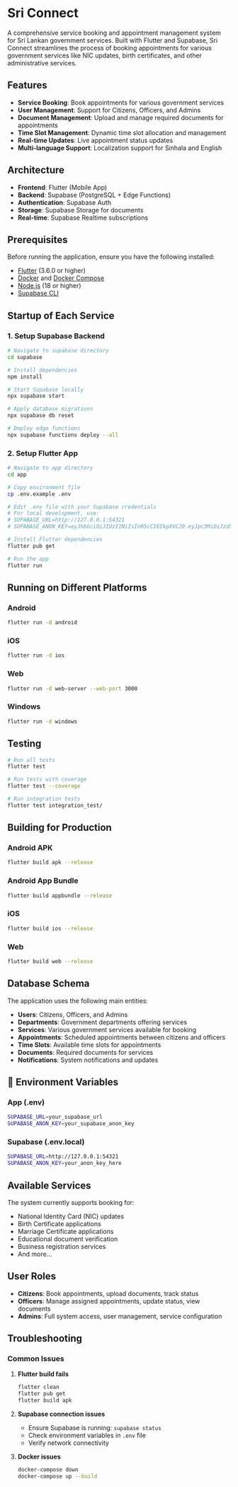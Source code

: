 # Sri Connect

A comprehensive service booking and appointment management system for Sri Lankan government services. Built with Flutter and Supabase, Sri Connect streamlines the process of booking appointments for various government services like NIC updates, birth certificates, and other administrative services.

## Features

- **Service Booking**: Book appointments for various government services
- **User Management**: Support for Citizens, Officers, and Admins
- **Document Management**: Upload and manage required documents for appointments
- **Time Slot Management**: Dynamic time slot allocation and management
- **Real-time Updates**: Live appointment status updates
- **Multi-language Support**: Localization support for Sinhala and English

## Architecture

- **Frontend**: Flutter (Mobile App)
- **Backend**: Supabase (PostgreSQL + Edge Functions)
- **Authentication**: Supabase Auth
- **Storage**: Supabase Storage for documents
- **Real-time**: Supabase Realtime subscriptions

## Prerequisites

Before running the application, ensure you have the following installed:

- [Flutter](https://flutter.dev/docs/get-started/install) (3.6.0 or higher)
- [Docker](https://www.docker.com/get-started) and [Docker Compose](https://docs.docker.com/compose/install/)
- [Node.js](https://nodejs.org/) (18 or higher)
- [Supabase CLI](https://supabase.com/docs/guides/cli)

## Startup of Each Service

### 1. Setup Supabase Backend

```bash
# Navigate to supabase directory
cd supabase

# Install dependencies
npm install

# Start Supabase locally
npx supabase start

# Apply database migrations
npx supabase db reset

# Deploy edge functions
npx supabase functions deploy --all
```

### 2. Setup Flutter App

```bash
# Navigate to app directory
cd app

# Copy environment file
cp .env.example .env

# Edit .env file with your Supabase credentials
# For local development, use:
# SUPABASE_URL=http://127.0.0.1:54321
# SUPABASE_ANON_KEY=eyJhbGciOiJIUzI1NiIsInR5cCI6IkpXVCJ9.eyJpc3MiOiJzdXBhYmFzZS1kZW1vIiwicm9sZSI6ImFub24iLCJleHAiOjE5ODM4MTI5OTZ9.CRXP1A7WOeoJeXxjNni43kdQwgnWNReilDMblYTn_I0

# Install Flutter dependencies
flutter pub get

# Run the app
flutter run
```

## Running on Different Platforms

### Android
```bash
flutter run -d android
```

### iOS
```bash
flutter run -d ios
```

### Web
```bash
flutter run -d web-server --web-port 3000
```

### Windows
```bash
flutter run -d windows
```

## Testing

```bash
# Run all tests
flutter test

# Run tests with coverage
flutter test --coverage

# Run integration tests
flutter test integration_test/
```

## Building for Production

### Android APK
```bash
flutter build apk --release
```

### Android App Bundle
```bash
flutter build appbundle --release
```

### iOS
```bash
flutter build ios --release
```

### Web
```bash
flutter build web --release
```

## Database Schema

The application uses the following main entities:

- **Users**: Citizens, Officers, and Admins
- **Departments**: Government departments offering services
- **Services**: Various government services available for booking
- **Appointments**: Scheduled appointments between citizens and officers
- **Time Slots**: Available time slots for appointments
- **Documents**: Required documents for services
- **Notifications**: System notifications and updates

## 🔧 Environment Variables

### App (.env)
```bash
SUPABASE_URL=your_supabase_url
SUPABASE_ANON_KEY=your_supabase_anon_key
```

### Supabase (.env.local)
```bash
SUPABASE_URL=http://127.0.0.1:54321
SUPABASE_ANON_KEY=your_anon_key_here
```

## Available Services

The system currently supports booking for:

- National Identity Card (NIC) updates
- Birth Certificate applications
- Marriage Certificate applications
- Educational document verification
- Business registration services
- And more...

## User Roles

- **Citizens**: Book appointments, upload documents, track status
- **Officers**: Manage assigned appointments, update status, view documents
- **Admins**: Full system access, user management, service configuration

## Troubleshooting

### Common Issues

1. **Flutter build fails**
   ```bash
   flutter clean
   flutter pub get
   flutter build apk
   ```

2. **Supabase connection issues**
   - Ensure Supabase is running: `supabase status`
   - Check environment variables in `.env` file
   - Verify network connectivity

3. **Docker issues**
   ```bash
   docker-compose down
   docker-compose up --build
   ```

